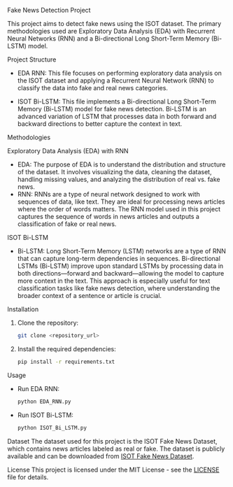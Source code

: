 
 Fake News Detection Project

This project aims to detect fake news using the ISOT dataset. The primary methodologies used are Exploratory Data Analysis (EDA) with Recurrent Neural Networks (RNN) and a Bi-directional Long Short-Term Memory (Bi-LSTM) model. 

 Project Structure

- EDA RNN: This file focuses on performing exploratory data analysis on the ISOT dataset and applying a Recurrent Neural Network (RNN) to classify the data into fake and real news categories.
  
- ISOT Bi-LSTM: This file implements a Bi-directional Long Short-Term Memory (Bi-LSTM) model for fake news detection. Bi-LSTM is an advanced variation of LSTM that processes data in both forward and backward directions to better capture the context in text.

 Methodologies

 Exploratory Data Analysis (EDA) with RNN
- EDA: The purpose of EDA is to understand the distribution and structure of the dataset. It involves visualizing the data, cleaning the dataset, handling missing values, and analyzing the distribution of real vs. fake news.
- RNN: RNNs are a type of neural network designed to work with sequences of data, like text. They are ideal for processing news articles where the order of words matters. The RNN model used in this project captures the sequence of words in news articles and outputs a classification of fake or real news.

 ISOT Bi-LSTM
- Bi-LSTM: Long Short-Term Memory (LSTM) networks are a type of RNN that can capture long-term dependencies in sequences. Bi-directional LSTMs (Bi-LSTM) improve upon standard LSTMs by processing data in both directions—forward and backward—allowing the model to capture more context in the text. This approach is especially useful for text classification tasks like fake news detection, where understanding the broader context of a sentence or article is crucial.
  
 Installation
1. Clone the repository:
   ```bash
   git clone <repository_url>
   ```

2. Install the required dependencies:
   ```bash
   pip install -r requirements.txt
   ```

 Usage
- Run EDA RNN:
   ```bash
   python EDA_RNN.py
   ```

- Run ISOT Bi-LSTM:
   ```bash
   python ISOT_Bi_LSTM.py
   ```

 Dataset
The dataset used for this project is the ISOT Fake News Dataset, which contains news articles labeled as real or fake. The dataset is publicly available and can be downloaded from [ISOT Fake News Dataset](https://onlineacademiccommunity.uvic.ca/isot/2022/11/27/fake-news-detection-datasets/).

 License
This project is licensed under the MIT License - see the [LICENSE](LICENSE) file for details.
